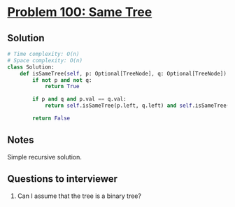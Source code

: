 # [Problem 100: Same Tree](https://leetcode.com/problems/same-tree/)

## Solution

```py
# Time complexity: O(n)
# Space complexity: O(n)
class Solution:
    def isSameTree(self, p: Optional[TreeNode], q: Optional[TreeNode]) -> bool:
        if not p and not q:
            return True

        if p and q and p.val == q.val:
            return self.isSameTree(p.left, q.left) and self.isSameTree(p.right, q.right)

        return False
```

## Notes

Simple recursive solution.

## Questions to interviewer

1. Can I assume that the tree is a binary tree?

